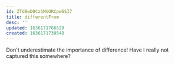 ```yaml
---
id: ZTd8wD0Cz5MUORCpw6SI7
title: differentFrom
desc: ''
updated: 1636171766529
created: 1636171738548
---
```





Don't underestimate the importance of difference! Have I really not captured this somewhere?
